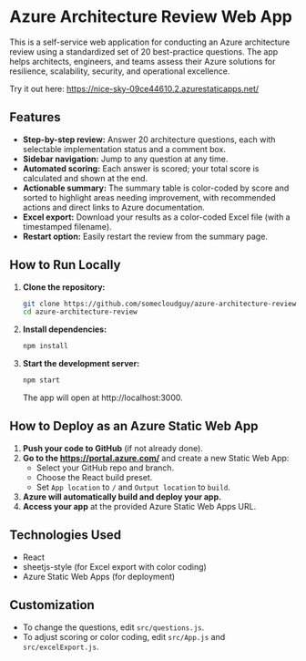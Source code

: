 # Azure Architecture Review Web App

This is a self-service web application for conducting an Azure architecture review using a standardized set of 20 best-practice questions. The app helps architects, engineers, and teams assess their Azure solutions for resilience, scalability, security, and operational excellence.

Try it out here: https://nice-sky-09ce44610.2.azurestaticapps.net/

## Features

- **Step-by-step review:** Answer 20 architecture questions, each with selectable implementation status and a comment box.
- **Sidebar navigation:** Jump to any question at any time.
- **Automated scoring:** Each answer is scored; your total score is calculated and shown at the end.
- **Actionable summary:** The summary table is color-coded by score and sorted to highlight areas needing improvement, with recommended actions and direct links to Azure documentation.
- **Excel export:** Download your results as a color-coded Excel file (with a timestamped filename).
- **Restart option:** Easily restart the review from the summary page.

## How to Run Locally

1. **Clone the repository:**
   ```bash
   git clone https://github.com/somecloudguy/azure-architecture-review.git
   cd azure-architecture-review
   ```

2. **Install dependencies:**
   ```bash
   npm install
   ```

3. **Start the development server:**
   ```bash
   npm start
   ```
   The app will open at http://localhost:3000.

## How to Deploy as an Azure Static Web App

1. **Push your code to GitHub** (if not already done).
2. **Go to the https://portal.azure.com/** and create a new Static Web App:
   - Select your GitHub repo and branch.
   - Choose the React build preset.
   - Set `App location` to `/` and `Output location` to `build`.
3. **Azure will automatically build and deploy your app.**
4. **Access your app** at the provided Azure Static Web Apps URL.

## Technologies Used

- React
- sheetjs-style (for Excel export with color coding)
- Azure Static Web Apps (for deployment)

## Customization

- To change the questions, edit `src/questions.js`.
- To adjust scoring or color coding, edit `src/App.js` and `src/excelExport.js`.
